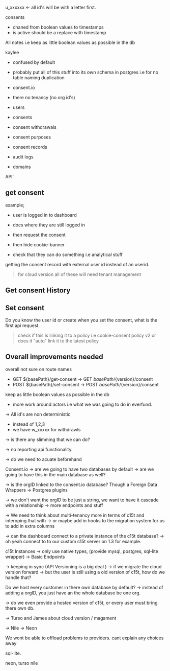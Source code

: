 

u_xxxxxx <- all id's will be with a letter first. 



consents
- chaned from boolean values to timestamps  
- is active should be a replace with timestamp 



All notes
i.e keep as little boolean values as possible in the db

kaylee
- confused by default


- probably put all of this stuff into its own schema in postgres
 i.e for no table naming duplication 


 - consent.io 
 - there no tenancy (no org id's) 
  - users
  - consents 
  - consent withdrawals
  - consent purposes 
  - consent records
  - audit logs
  - domains 


API'

## get consent

example; 
- user is logged in to dashboard
- docs where they are still logged in
- then request the consent 
- then hide cookie-banner 

- check that they can do something i.e analytical stuff 


getting the consent record with external user id instead of an userid. 


> for cloud version all of these will need tenant management 



## Get consent History 


## Set consent

Do you know the user id or create when you set the consent, what is the first api request. 

> check if this is linking it to a policy i.e cookie-consent policy v2
> or does it "auto" link it to the latest policy


## Overall improvements needed  
overall not sure on route names
- GET ${basePath}/get-consent -> GET ${basePath}/${version}/consent
- POST ${basePath}/set-consent -> POST ${basePath}/${version}/consent

keep as little boolean values as possible in the db

- more work around actors i.e what we was going to do in everfund. 

-> All id's are non deterministic 
 - instead of 1,2,3 
 - we have w_xxxxx for withdrawls 


-> is there any slimming that we can do? 

-> no reporting api functionality. 

-> do we need to acuate beforehand 


Consent.io 
-> are we going to have two databases by default
-> are we going to have this in the main database as well? 

-> is the orgID linked to the consent.io database? Though a Foreign Data Wrappers 
-> Postgres plugins

-> we don't want the orgID to be just a string, we want to have it cascade with a relationship 
-> more endpoints and stuff 

-> We need to think about multi-tenancy more in terms of c15t and interoping that with 
 -> or maybe add in hooks to the migration system for us to add in extra columns 

-> can the dashboard connect to a private instance of the c15t database? 
-> oh yeah connect to to our custom c15t server on 1.3 for example. 


c15t Instances
-> only use native types, (provide mysql, postgres, sql-lite wrapper)
-> Basic Endpoints

-> keeping in sync (API Versioning is a big deal )
 -> if we migrate the cloud version forward 
 -> but the user is still using a old version of c15t, how do we handle that?



Do we host every customer in there own database by default? 
-> instead of adding a orgID, you just have an the whole database be one org. 



 -> do we even provide a hosted version of c15t, or every user must bring there own db.

 -> Turso and James about cloud version / magament 

 -> Nile
 -> Neon




 We wont be able to offload problems to providers. 
 cant explain any choices away


sql-lite.


neon, 
turso
nile




